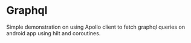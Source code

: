 # Graphql
Simple demonstration on using Apollo client to fetch graphql queries on android app using hilt and coroutines.
